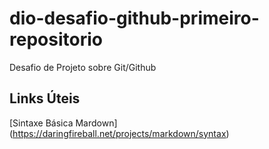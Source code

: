 # dio-desafio-github-primeiro-repositorio
Desafio de Projeto sobre Git/Github
## Links Úteis
[Sintaxe Básica Mardown] (https://daringfireball.net/projects/markdown/syntax)
